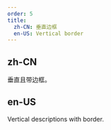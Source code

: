 ```yaml
---
order: 5
title:
  zh-CN: 垂直边框
  en-US: Vertical border
---
```


## zh-CN

垂直且带边框。

## en-US

Vertical descriptions with border.
